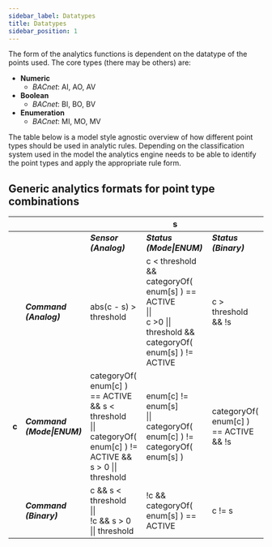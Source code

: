 ```yaml
---
sidebar_label: Datatypes
title: Datatypes
sidebar_position: 1
---
```


The form of the analytics functions is dependent on the datatype of the points used. The core types (there may be others) are:
* **Numeric**
  * *BACnet*: AI, AO, AV
* **Boolean**
  * *BACnet*: BI, BO, BV
* **Enumeration**
  * *BACnet*: MI, MO, MV

The table below is a model style agnostic overview of how different point types should be used in analytic rules. Depending on the classification system used in the model the analytics engine needs to be able to identify the point types and apply the appropriate rule form.

## Generic analytics formats for point type combinations

||||s||
|---|---|---|---|---|
||   | ***Sensor (Analog)*** | ***Status (Mode\|ENUM)*** | ***Status (Binary)*** |
|| ***Command (Analog)*** | abs(c - s) > threshold | c < threshold && categoryOf( enum[s] ) == ACTIVE <br/> \|\| <br/> c >0 \|\| threshold && categoryOf( enum[s] ) != ACTIVE | c > threshold && !s |
|**c**| ***Command (Mode\|ENUM)*** | categoryOf( enum[c] ) == ACTIVE && s < threshold <br/> \|\| <br/> categoryOf( enum[c] ) != ACTIVE && s > 0 \|\| threshold | enum[c] != enum[s] <br/> \|\| <br/> categoryOf( enum[c] ) != categoryOf( enum[s] ) | categoryOf( enum[c] ) == ACTIVE && !s |
|| ***Command (Binary)*** | c && s < threshold <br/> \|\| <br/> !c && s > 0 \|\| threshold | !c && categoryOf( enum[s] ) == ACTIVE | c != s |